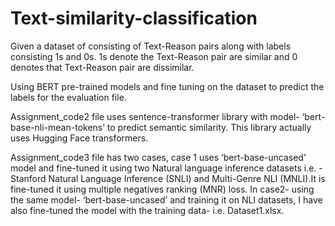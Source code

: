 # Text-similarity-classification
Given a  dataset of consisting of Text-Reason pairs along with labels consisting 1s and 0s. 1s denote the Text-Reason pair are similar and 0 denotes that Text-Reason pair are dissimilar.

Using BERT pre-trained models and fine tuning on the dataset to predict the labels for the evaluation file.

Assignment_code2 file uses sentence-transformer library with model- ‘bert-base-nli-mean-tokens’ to predict semantic similarity. This library actually uses Hugging Face transformers.

Assignment_code3 file has two cases, case 1 uses ‘bert-base-uncased’ model and fine-tuned it using two Natural language inference datasets i.e. - Stanford Natural Language Inference (SNLI) and Multi-Genre NLI (MNLI).It is fine-tuned it using multiple negatives ranking (MNR) loss. 
In case2- using the same model- ‘bert-base-uncased’ and training it on NLI datasets, I have also fine-tuned the model with the training data- i.e. Dataset1.xlsx.
